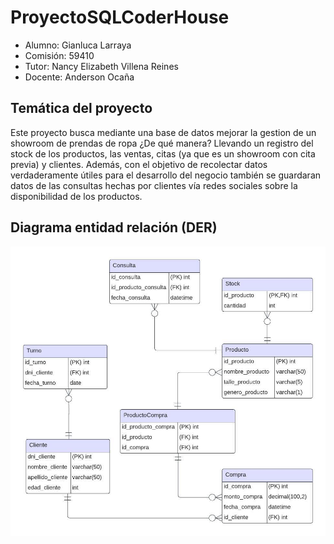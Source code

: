 # ProyectoSQLCoderHouse
* Alumno: Gianluca Larraya
* Comisión: 59410
* Tutor: Nancy Elizabeth Villena Reines
* Docente: Anderson Ocaña

## Temática del proyecto ##
Este proyecto busca mediante una base de datos mejorar la gestion de un showroom de prendas de ropa ¿De qué manera? Llevando un registro del stock de los productos, las ventas, citas (ya que es un showroom con cita previa) y clientes. Además, con el objetivo de recolectar datos verdaderamente útiles para el desarrollo del negocio también se guardaran datos de las consultas hechas por clientes vía redes sociales sobre la disponibilidad de los productos. 

## Diagrama entidad relación (DER) ##
![alt text](https://github.com/GianlucaLarraya/ProyectoSQLCoderHouse/blob/main/ShowroomDatabase.jpeg?raw=true)

